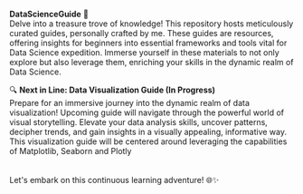 **DataScienceGuide** 🚀 <br>
Delve into a treasure trove of knowledge! This repository hosts meticulously curated guides, personally crafted by me. These guides are resources, offering insights for beginners into essential frameworks and tools vital for Data Science expedition. Immerse yourself in these materials to not only explore but also leverage them, enriching your skills in the dynamic realm of Data Science.

🔍 **Next in Line: Data Visualization Guide (In Progress)** <br>
Prepare for an immersive journey into the dynamic realm of data visualization! Upcoming guide will navigate through the powerful world of visual storytelling. Elevate your data analysis skills, uncover patterns, decipher trends, and gain insights in a visually appealing, informative way.
<br>
This visualization guide will be centered  around leveraging the capabilities of Matplotlib, Seaborn and Plotly<br><br><br>
Let's embark on this continuous learning adventure! 🌐✨ 
